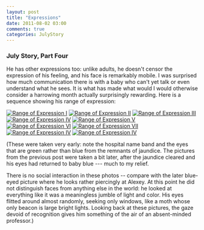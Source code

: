 ```yaml
---
layout: post
title: "Expressions"
date: 2011-08-02 03:00
comments: true
categories: JulyStory
---
```


### July Story, Part Four

He has other expressions too: unlike adults, he doesn't censor the
expression of his feeling, and his face is remarkably mobile. I was
surprised how much communication there is with a baby who can't yet
talk or even understand what he sees. It is what has made what would I
would otherwise consider a harrowing month actually surprisingly rewarding. Here
is a sequence showing his range of expression:


[![Range of Expression I][6]][6a]
[![Range of Expression II][7]][7a]
[![Range of Expression III][8]][8a]
[![Range of Expression IV][9]][9a]
[![Range of Expression V][10]][10a]
[![Range of Expression VI][11]][11a]
[![Range of Expression VII][12]][12a]
[![Range of Expression IV][13]][13a]
[![Range of Expression IV][14]][14a]

<!--more-->

(These were taken very early: note the hospital name band and the eyes that are green rather than blue from the remnants of jaundice. The pictures from the previous post were taken a bit later, after the jaundice cleared and his eyes had returned to baby blue --- much to my relief.

There is no social interaction in these photos -- compare with the later blue-eyed picture where he looks rather piercingly at Alexey.  At this point he did not distinguish faces from anything else in the world: he looked at everything like it was a meaningless jumble of light and color. His eyes flitted around almost randomly, seeking only windows, like a moth whose only beacon is large bright lights. Looking back at these pictures, the gaze devoid of recognition gives him something of the air of an absent-minded professor.)


[6]:  https://lh5.googleusercontent.com/-tLPEVk7yfPE/TkK5qnEI7-I/AAAAAAAADds/kOJN4oOUSGw/s288/IMG_8233.jpg "Range of Expression I"
[6a]: https://picasaweb.google.com/lh/photo/tnzqzOk5q2qjcpydYPQxeoJ35BGm6sSypNLNdcLlep0?feat=directlink  "Range of Expression I on Picasa"
[7]:  https://lh6.googleusercontent.com/-GAyf7OUgiBI/TkK5txWks3I/AAAAAAAADdw/CcE4fP-OTDo/s288/IMG_8236.jpg "Range of Expression II"
[7a]: https://picasaweb.google.com/lh/photo/dcxvtjaiec3YZnLbEnoLL4J35BGm6sSypNLNdcLlep0?feat=directlink "Range of Expression II on Picasa" 
[8]:  https://lh5.googleusercontent.com/-U6tLp6YKRMw/TkK5xLO-iUI/AAAAAAAADd0/tCwyGOA40cY/s288/IMG_8246.jpg "Range of Expression III"
[8a]: https://picasaweb.google.com/lh/photo/zdeB4uXBfxpQ6f_qg7NAooJ35BGm6sSypNLNdcLlep0?feat=directlink "Range of Expression III on Picasa"
[9]:  https://lh3.googleusercontent.com/-fmm_qrxlKJI/TkK50PkMgsI/AAAAAAAADd4/2aftUFryVRo/s288/IMG_8250.jpg "Range of Expression IV"
[9a]: https://picasaweb.google.com/lh/photo/S8CMhveuPvpmKwXQQ8zXG4J35BGm6sSypNLNdcLlep0?feat=directlink "Range of Expression IV on Picasa"
[10]:  https://lh6.googleusercontent.com/-GFXByvttC0c/TkK6Fo99MnI/AAAAAAAADeQ/Z4UxLpbM_JA/s288/IMG_8264.jpg "Range of Expression V"
[10a]: https://picasaweb.google.com/lh/photo/TIfseorTmGScGMPM6mQZuIJ35BGm6sSypNLNdcLlep0?feat=directlink "Range of Expression V on Picasa"
[11]:  https://lh5.googleusercontent.com/-Rl0nR3CWp-M/TkK6IopYYkI/AAAAAAAADeY/4ch2EHgSixE/s288/IMG_8265.jpg "Range of Expression VI"
[11a]: https://picasaweb.google.com/lh/photo/s-6BCNPPdNDm1kVxeeuz9oJ35BGm6sSypNLNdcLlep0?feat=directlink "Range of Expression VI on Picasa"
[12]:  https://lh3.googleusercontent.com/-SbuJXWLVcEU/TkK6BPZwiTI/AAAAAAAADeM/8hCdFAP2fCg/s288/IMG_8263.jpg "Range of Expression VII"
[12a]: https://picasaweb.google.com/lh/photo/RRs1yyMfEGDyU38SaSXa54J35BGm6sSypNLNdcLlep0?feat=directlink "Range of Expression VII on Picasa"
[13]:  https://lh6.googleusercontent.com/-809FQhuA91o/TkK53hBtH7I/AAAAAAAADeA/bsmhzD4R4j0/s288/IMG_8255.jpg "Range of Expression VIII"
[13a]: https://picasaweb.google.com/lh/photo/YJcW6Pl-W1aJe7NjzOKde4J35BGm6sSypNLNdcLlep0?feat=directlink "Range of Expression VIII on Picasa"
[14]:  https://lh4.googleusercontent.com/-8bVSjDHZEEQ/TkK57PPdZhI/AAAAAAAADeE/le-4Y6oahS0/s640/IMG_8259.jpg "Final Expression"
[14a]: https://picasaweb.google.com/lh/photo/GiMdKt93nK-NgZanmyaXpIJ35BGm6sSypNLNdcLlep0?feat=directlink "Final of Range of Expression Series"
